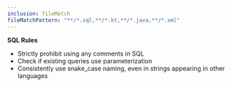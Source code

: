 ```yaml
---
inclusion: fileMatch
fileMatchPattern: "**/*.sql,**/*.kt,**/*.java,**/*.xml"
---
```


**SQL Rules**

- Strictly prohibit using any comments in SQL
- Check if existing queries use parameterization
- Consistently use snake_case naming, even in strings appearing in other languages
